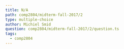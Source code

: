 ```yaml
---
title: N/A
path: comp2804/midterm-fall-2017/2
type: multiple-choice
author: Michiel Smid
question: comp2804/midterm-fall-2017/2/question.ts
tags:
  - comp2804
---
```

